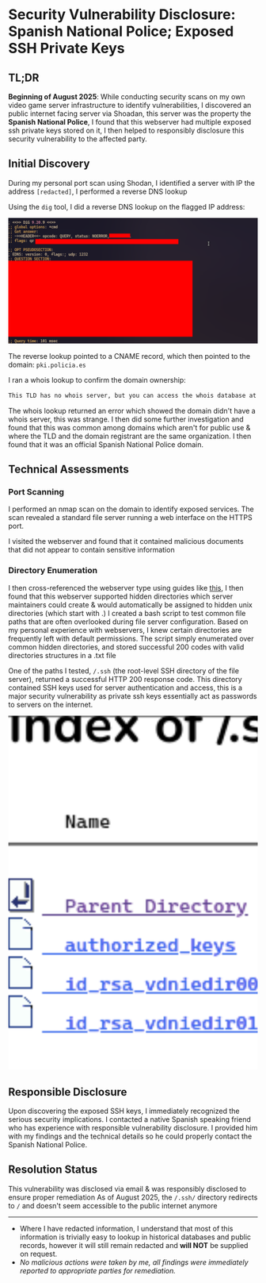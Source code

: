 # Security Vulnerability Disclosure: Spanish National Police; Exposed SSH Private Keys

## TL;DR

**Beginning of August 2025**: While conducting security scans on my own video game server infrastructure to identify vulnerabilities, I discovered an public internet facing server via Shoadan, this server was the property the **Spanish National Police**, I found that this webserver had multiple exposed ssh private keys stored on it, I then helped to responsibly disclosure this security vulnerability to the affected party.

## Initial Discovery

During my personal port scan using Shodan, I identified a server with IP the address `[redacted]`, I performed a reverse DNS lookup

Using the `dig` tool, I did a reverse DNS lookup on the flagged IP address:

![dig command usage](./media/dig-example.png)

The reverse lookup pointed to a CNAME record, which then pointed to the domain: `pki.policia.es`

I ran a whois lookup to confirm the domain ownership:

```txt
This TLD has no whois server, but you can access the whois database at https://www.dominios.es/en
```

The whois lookup returned an error which showed the domain didn't have a whois server, this was strange. I then did some further investigation and found that this was common among domains which aren't for public use & where the TLD and the domain registrant are the same organization. I then found that it was an official Spanish National Police domain.

## Technical Assessments

### Port Scanning

I performed an nmap scan on the domain to identify exposed services. The scan revealed a standard file server running a web interface on the HTTPS port.

I visited the webserver and found that it contained malicious documents that did not appear to contain sensitive information

### Directory Enumeration

I then cross-referenced the webserver type using guides like [this](https://owasp.org/www-project-web-security-testing-guide/latest/4-Web_Application_Security_Testing/01-Information_Gathering/02-Fingerprint_Web_Server), I then found that this webserver supported hidden directories which server maintainers could create & would automatically be assigned to hidden unix directories (which start with .)
I created a bash script to test common file paths that are often overlooked during file server configuration. Based on my personal experience with webservers, I knew certain directories are frequently left with default permissions.
The script simply enumerated over common hidden directories, and stored successful 200 codes with valid directories structures in a .txt file

One of the paths I tested, `/.ssh` (the root-level SSH directory of the file server), returned a successful HTTP 200 response code. This directory contained SSH keys used for server authentication and access, this is a major security vulnerability as private ssh keys essentially act as passwords to servers on the internet.

![](./media/ssh-screenshot.png)

## Responsible Disclosure

Upon discovering the exposed SSH keys, I immediately recognized the serious security implications. I contacted a native Spanish speaking friend who has experience with responsible vulnerability disclosure. I provided him with my findings and the technical details so he could properly contact the Spanish National Police.

## Resolution Status

This vulnerability was disclosed via email & was responsibly disclosed to ensure proper remediation
As of August 2025, the `/.ssh/` directory redirects to `/` and doesn't seem accessible to the public internet anymore

---

- Where I have redacted information, I understand that most of this information is trivially easy to lookup in historical  databases and public records, however it will still remain redacted and **will NOT** be supplied on request.
- *No malicious actions were taken by me, all findings were immediately reported to appropriate parties for remediation.*
